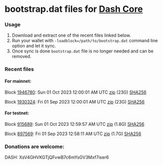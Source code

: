 # bootstrap.dat files for [Dash Core](https://github.com/dashpay/dash)

### Usage

1. Download and extract one of the recent files linked below.
1. Run your wallet with `-loadblock=/path/to/bootstrap.dat` command line option and let it sync.
1. Once sync is done `bootstrap.dat` file is no longer needed and can be removed.

### Recent files

#### For mainnet:

Block [1946780](https://insight.dash.org/insight/block/0000000000000023b70b13d7ee333f86f35b787f34608e64e13d772f9a942e88): Sun 01 Oct 2023 12:00:01 AM UTC [zip](https://dash-bootstrap-2.ams3.digitaloceanspaces.com/mainnet/2023-10-01/bootstrap.dat.zip) (23G) [SHA256](https://dash-bootstrap-2.ams3.digitaloceanspaces.com/mainnet/2023-10-01/sha256.txt)

Block [1930324](https://insight.dash.org/insight/block/000000000000000a3997c9219a3d9ebc4d444063901bbf1875a77416e57ade47): Fri 01 Sep 2023 12:00:01 AM UTC [zip](https://dash-bootstrap-2.ams3.digitaloceanspaces.com/mainnet/2023-09-01/bootstrap.dat.zip) (23G) [SHA256](https://dash-bootstrap-2.ams3.digitaloceanspaces.com/mainnet/2023-09-01/sha256.txt)


#### For testnet:

Block [915689](https://testnet-insight.dashevo.org/insight/block/000008189956aab82be5d329fa2aab92d2711876a15f9222898fcf613ba96764): Sun 01 Oct 2023 12:59:57 AM UTC [zip](https://dash-bootstrap-2.ams3.digitaloceanspaces.com/testnet/2023-10-01/bootstrap.dat.zip) (1.8G) [SHA256](https://dash-bootstrap-2.ams3.digitaloceanspaces.com/testnet/2023-10-01/sha256.txt)

Block [897569](https://testnet-insight.dashevo.org/insight/block/00000079c4815f8bf212c464e8f9d628ec94408d1a58386b67b2005f603fa8ae): Fri 01 Sep 2023 12:58:11 AM UTC [zip](https://dash-bootstrap-2.ams3.digitaloceanspaces.com/testnet/2023-09-01/bootstrap.dat.zip) (1.7G) [SHA256](https://dash-bootstrap-2.ams3.digitaloceanspaces.com/testnet/2023-09-01/sha256.txt)


### Donations are welcome:

DASH: XsV4GHVKGTjQFvwB7c6mYsGV3Mxf7iser6
